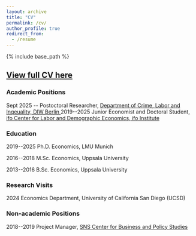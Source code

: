 ```yaml
---
layout: archive
title: "CV"
permalink: /cv/
author_profile: true
redirect_from:
  - /resume
---
```


{% include base_path %}

## **[View full CV here]([https://drive.google.com/file/d/177_YkAIlIHnAVo3mdBEbxHrIpTjy11oF/view](https://drive.google.com/file/d/1uVRrS__irDe1SZXT1sMcXV-tvXk6DAto/view?usp=sharing))**


### **Academic Positions**
Sept 2025 -- Postoctoral Researcher, [Department of Crime, Labor and Inqeuality, DIW Berlin ](https://www.diw.de/en/diw_01.c.914985.en/crime__labor_and_inequality.html)
2019--2025 Junior Economist and Doctoral Student, [ifo Center for Labor and Demographic Economics, ifo Institute](https://www.ifo.de/en/research/ifo-center-for-labor-and-demographic-economics)

### **Education**
2019--2025 Ph.D. Economics, LMU Munich

2016--2018 M.Sc. Economics, Uppsala University

2013--2016 B.Sc. Economics, Uppsala University

### **Research Visits**
2024 Economics Department, University of California San Diego (UCSD)

### **Non-academic Positions**
2018--2019 Project Manager, [SNS Center for Business and Policy Studies](https://www.sns.se/en/)
